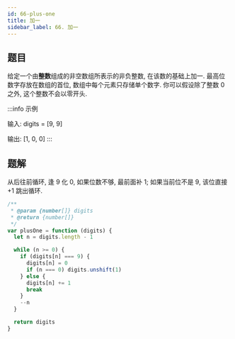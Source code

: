 ```yaml
---
id: 66-plus-one
title: 加一
sidebar_label: 66. 加一
---
```


## 题目

给定一个由**整数**组成的非空数组所表示的非负整数, 在该数的基础上加一. 最高位数字存放在数组的首位, 数组中每个元素只存储单个数字. 你可以假设除了整数 0 之外, 这个整数不会以零开头.

:::info 示例

输入: digits = [9, 9]

输出: [1, 0, 0]
:::

## 题解

从后往前循环, 逢 9 化 0, 如果位数不够, 最前面补 1; 如果当前位不是 9, 该位直接 +1 跳出循环.

```ts
/**
 * @param {number[]} digits
 * @return {number[]}
 */
var plusOne = function (digits) {
  let n = digits.length - 1

  while (n >= 0) {
    if (digits[n] === 9) {
      digits[n] = 0
      if (n === 0) digits.unshift(1)
    } else {
      digits[n] += 1
      break
    }
    --n
  }

  return digits
}
```

